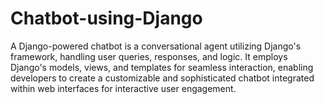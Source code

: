 # Chatbot-using-Django
A Django-powered chatbot is a conversational agent utilizing Django's framework, handling user queries, responses, and logic. It employs Django's models, views, and templates for seamless interaction, enabling developers to create a customizable and sophisticated chatbot integrated within web interfaces for interactive user engagement.
